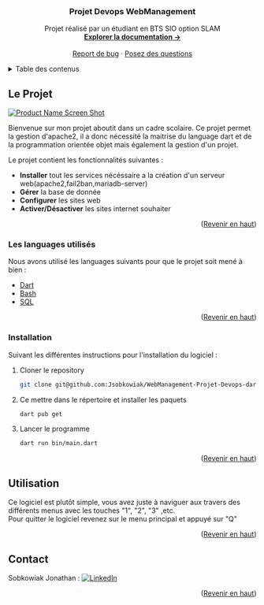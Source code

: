 <div id="top"></div>
<!--
*** Thanks for checking out the Best-README-Template. If you have a suggestion
*** that would make this better, please fork the repo and create a pull request
*** or simply open an issue with the tag "enhancement".
*** Don't forget to give the project a star!
*** Thanks again! Now go create something AMAZING! :D
-->



<!-- PROJECT SHIELDS -->
<!--
*** I'm using markdown "reference style" links for readability.
*** Reference links are enclosed in brackets [ ] instead of parentheses ( ).
*** See the bottom of this document for the declaration of the reference variables
*** for contributors-url, forks-url, etc. This is an optional, concise syntax you may use.
*** https://www.markdownguide.org/basic-syntax/#reference-style-links
-->

<!-- PROJECT LOGO -->
<br />
<div align="center">
  <a href="https://github.com/othneildrew/Best-README-Template">
  </a>

  <h3 align="center">Projet Devops WebManagement</h3>

  <p align="center">
    Projet réalisé par un étudiant en BTS SIO option SLAM
    <br />
    <a href="https://github.com/Morbleuz/dart_furet/blob/main/README.md"><strong>Explorer la documentation -></strong></a>
    <br />
    <br />
    <a href="https://github.com/Morbleuz/dart_furet/issues">Report de bug</a>
    ·
    <a href="https://github.com/Morbleuz/dart_furet/issues">Posez des questions</a>
  </p>
</div>



<!-- TABLE OF CONTENTS -->
<details>
  <summary>Table des contenus</summary>
  <ol>
    <li>
      <a href="#le-projet">Le projet</a>
      <ul>
        <li><a href="#les-languages-utilisés">Les languages utilisés</a></li>
        <li><a href="#organisation">Organisation</a></li>
        <li><a href="#diagramme-de-classe">Le diagramme de classe</a></li>
      </ul>
    </li>
    <li><a href="#installation">Installation</a></li>
    <li><a href="#utilisation">Utilisation</a></li>
    <li><a href="#contact">Contact</a></li>
  </ol>
</details>



<!-- ABOUT THE PROJECT -->
## Le Projet

[![Product Name Screen Shot][product-screenshot]](https://example.com)

Bienvenue sur mon projet aboutit dans un cadre scolaire. Ce projet permet la gestion d'apache2, il a donc nécessité la maitrise du language dart et de la programmation orientée objet mais également la gestion d'un projet.

Le projet contient les fonctionnalités suivantes :
* <strong>Installer</strong> tout les services nécéssaire a la création d'un serveur web(apache2,fail2ban,mariadb-server)
* <strong>Gérer</strong> la base de donnée
* <strong>Configurer</strong> les sites web
* <strong>Activer/Désactiver</strong> les sites internet souhaiter


<p align="right">(<a href="#top">Revenir en haut</a>)</p>

### Les languages utilisés

Nous avons utilisé les languages suivants pour que le projet soit mené à bien :

* [Dart](https://dart.dev/)
* [Bash](https://doc.ubuntu-fr.org/bash)
* [SQL](https://sql.sh/plan)

<p align="right">(<a href="#top">Revenir en haut</a>)</p>


### Installation

Suivant les différentes instructions pour l'installation du logiciel :

1. Cloner le repository
   ```sh
   git clone git@github.com:Jsobkowiak/WebManagement-Projet-Devops-dart.git ```
   ```
2. Ce mettre dans le répertoire et installer les paquets
   ```sh
   dart pub get
   ```
3. Lancer le programme
   ```sh
   dart run bin/main.dart
   ```
<p align="right">(<a href="#top">Revenir en haut</a>)</p>



<!-- USAGE EXAMPLES -->
## Utilisation

Ce logiciel est plutôt simple, vous avez juste à naviguer aux travers des différents menus avec les touches "1", "2", "3" ,etc.<br>
Pour quitter le logiciel revenez sur le menu principal et appuyé sur "Q"
<p align="right">(<a href="#top">Revenir en haut</a>)</p>


<!-- CONTACT -->
## Contact


Sobkowiak Jonathan : [![LinkedIn][linkedin-shield]][linkedin-url2]

<p align="right">(<a href="#top">Revenir en haut</a>)</p>


<!-- MARKDOWN LINKS & IMAGES -->
<!-- https://www.markdownguide.org/basic-syntax/#reference-style-links -->
[contributors-shield]: https://img.shields.io/github/contributors/othneildrew/Best-README-Template.svg?style=for-the-badge
[contributors-url]: https://github.com/othneildrew/Best-README-Template/graphs/contributors
[forks-shield]: https://img.shields.io/github/forks/othneildrew/Best-README-Template.svg?style=for-the-badge
[forks-url]: https://github.com/othneildrew/Best-README-Template/network/members
[stars-shield]: https://img.shields.io/github/stars/othneildrew/Best-README-Template.svg?style=for-the-badge
[stars-url]: https://github.com/othneildrew/Best-README-Template/stargazers
[issues-shield]: https://img.shields.io/github/issues/othneildrew/Best-README-Template.svg?style=for-the-badge
[issues-url]: https://github.com/othneildrew/Best-README-Template/issues
[license-shield]: https://img.shields.io/github/license/othneildrew/Best-README-Template.svg?style=for-the-badge
[license-url]: https://github.com/othneildrew/Best-README-Template/blob/master/LICENSE.txt
[linkedin-shield]: https://img.shields.io/badge/-LinkedIn-black.svg?style=for-the-badge&logo=linkedin&colorB=555
[linkedin-url]: https://www.linkedin.com/in/axel-l-b9620a228/
[linkedin-url2]: https://www.linkedin.com/in/jonathan-sobkowiak-2b5310228/

[product-screenshot]: terminal.png
[diagramme]: diagramme.png
